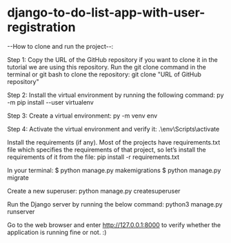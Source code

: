 # django-to-do-list-app-with-user-registration
--How to clone and run the project--:

Step 1: Copy the URL of the GitHub repository if you want to clone it in the tutorial we are using this repository. Run the git clone command in the terminal or git bash to clone the repository: git clone "URL of GitHub repository"

Step 2: Install the virtual environment by running the following command: py -m pip install --user virtualenv

Step 3: Create a virtual environment: py -m venv env

Step 4: Activate the virtual environment and verify it: .\env\Scripts\activate

Install the requirements (if any). Most of the projects have requirements.txt file which specifies the requirements of that project, so let’s install the requirements of it from the file: pip install -r requirements.txt

In your terminal: $ python manage.py makemigrations $ python manage.py migrate

Create a new superuser: python manage.py createsuperuser

Run the Django server by running the below command: python3 manage.py runserver

Go to the web browser and enter http://127.0.0.1:8000 to verify whether the application is running fine or not. :)
